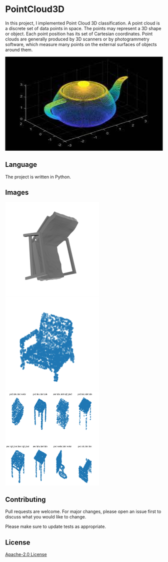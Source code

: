 # PointCloud3D

In this project, I implemented Point Cloud 3D classification.
A point cloud is a discrete set of data points in space. The points may represent a 3D shape or object. Each point position has its set of Cartesian coordinates. Point clouds are generally produced by 3D scanners or by photogrammetry software, which measure many points on the external surfaces of objects around them.

<img src="download.jfif" width="600" height=300></img> 


## Language
The project is written in Python.

## Images
<img src="Capturec2.PNG" width="300" height=300></img> 
<img src="Capturec3.PNG" width="300" height=300></img> 
<img src="Capturec1.PNG" width="300" height=300></img> 

## Contributing
Pull requests are welcome. For major changes, please open an issue first to discuss what you would like to change.

Please make sure to update tests as appropriate.

## License
[ Apache-2.0 License](http://www.apache.org/licenses/)
